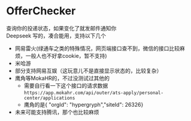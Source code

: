 # OfferChecker

查询你的投递状态，如果变化了就发邮件通知你  
Deepseek 写的，凑合能用，支持以下几个
- 网易雷火(绿通车之类的特殊情况，网页端接口查不到，微信的接口比较麻烦，一般人也不好拿cookie，暂不支持)
- 米哈游  
- 部分支持网易互娱（这玩意儿不是直接显示状态的，比较复杂）  
- 鹰角等MokaHR的，不过没测试过其他的
    - 需要自行看一下这个接口的请求数据 `https://app.mokahr.com/api/outer/ats-apply/personal-center/applications`
    - 鹰角的是{ "orgId": "hypergryph","siteId": 26326}
- 未来可能支持腾讯，那个也比较麻烦

